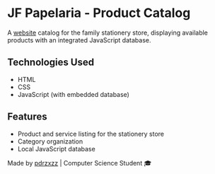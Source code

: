 # JF Papelaria - Product Catalog

A [website](https://pdrzxzz.github.io/jf-papelaria/) catalog for the family stationery store, displaying available products with an integrated JavaScript database.

## Technologies Used
- HTML
- CSS
- JavaScript (with embedded database)

## Features
- Product and service listing for the stationery store
- Category organization
- Local JavaScript database

Made by [pdrzxzz](https://github.com/pdrzxzz) | Computer Science Student 🎓
